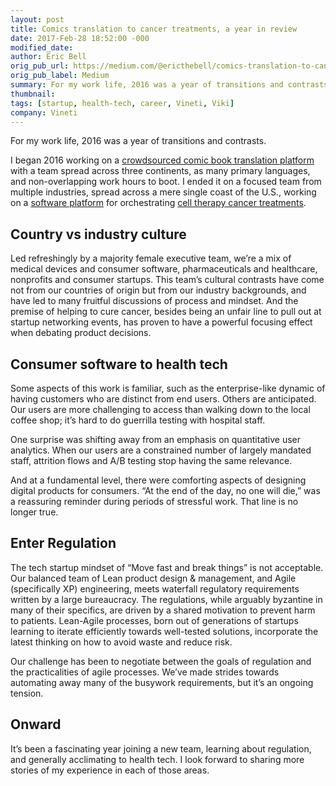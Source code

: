 ```yaml
---
layout: post
title: Comics translation to cancer treatments, a year in review
date: 2017-Feb-28 18:52:00 -000
modified_date: 
author: Eric Bell
orig_pub_url: https://medium.com/@ericthebell/comics-translation-to-cancer-treatments-a-year-in-review-c2f23e3026b7
orig_pub_label: Medium
summary: For my work life, 2016 was a year of transitions and contrasts.
thumbnail:
tags: [startup, health-tech, career, Vineti, Viki]
company: Vineti
---
```


For my work life, 2016 was a year of transitions and contrasts.

I began 2016 working on a [crowdsourced comic book translation platform](https://play.google.com/store/apps/details?id=com.aquafadas.fanga.reader) with a team spread across three continents, as many primary languages, and non-overlapping work hours to boot. I ended it on a focused team from multiple industries, spread across a mere single coast of the U.S., working on a [software platform](http://www.vineti.com/) for orchestrating [cell therapy cancer treatments](https://www.lls.org/treatment/types-of-treatment/immunotherapy/chimeric-antigen-receptor-car-t-cell-therapy).

## Country vs industry culture

Led refreshingly by a majority female executive team, we’re a mix of medical devices and consumer software, pharmaceuticals and healthcare, nonprofits and consumer startups. This team’s cultural contrasts have come not from our countries of origin but from our industry backgrounds, and have led to many fruitful discussions of process and mindset. And the premise of helping to cure cancer, besides being an unfair line to pull out at startup networking events, has proven to have a powerful focusing effect when debating product decisions.

## Consumer software to health tech

Some aspects of this work is familiar, such as the enterprise-like dynamic of having customers who are distinct from end users. Others are anticipated. Our users are more challenging to access than walking down to the local coffee shop; it’s hard to do guerrilla testing with hospital staff. 

One surprise was shifting away from an emphasis on quantitative user analytics. When our users are a constrained number of largely mandated staff, attrition flows and A/B testing stop having the same relevance. 

And at a fundamental level, there were comforting aspects of designing digital products for consumers. “At the end of the day, no one will die,” was a reassuring reminder during periods of stressful work. That line is no longer true.

## Enter Regulation

The tech startup mindset of “Move fast and break things” is not acceptable. Our balanced team of Lean product design & management, and Agile (specifically XP) engineering, meets waterfall regulatory requirements written by a large bureaucracy. The regulations, while arguably byzantine in many of their specifics, are driven by a shared motivation to prevent harm to patients. Lean-Agile processes, born out of generations of startups learning to iterate efficiently towards well-tested solutions, incorporate the latest thinking on how to avoid waste and reduce risk. 

Our challenge has been to negotiate between the goals of regulation and the practicalities of agile processes. We’ve made strides towards automating away many of the busywork requirements, but it’s an ongoing tension.

## Onward

It’s been a fascinating year joining a new team, learning about regulation, and generally acclimating to health tech. I look forward to sharing more stories of my experience in each of those areas.

